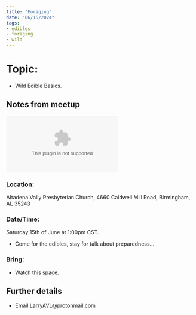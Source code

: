 ```yaml
---
title: "Foraging"
date: "06/15/2024"
tags:
- edibles
- foraging
- wild
---
```

# Topic:
- Wild Edible Basics.

## Notes from meetup
![](images/Wild-Edibles-Basics.pptx)

### Location:
Altadena Vally Presbyterian Church, 4660 Caldwell Mill Road, Birmingham, AL 35243
### Date/Time:
Saturday 15th of June at 1:00pm CST.
- Come for the edibles, stay for talk about preparedness...
### Bring:
- Watch this space.
## Further details
- Email [LarryAVL@protonmail.com](mailto:LarryAVL@protonmail.com)